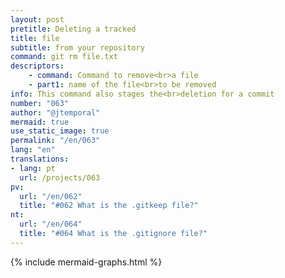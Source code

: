 ```yaml
---
layout: post
pretitle: Deleting a tracked
title: file
subtitle: from your repository
command: git rm file.txt
descriptors:
    - command: Command to remove<br>a file
    - part1: name of the file<br>to be removed
info: This command also stages the<br>deletion for a commit
number: "063"
author: "@jtemporal"
mermaid: true
use_static_image: true
permalink: "/en/063"
lang: "en"
translations:
- lang: pt
  url: /projects/063
pv:
  url: "/en/062"
  title: "#062 What is the .gitkeep file?"
nt:
  url: "/en/064"
  title: "#064 What is the .gitignore file?"
---
```


{% include mermaid-graphs.html %}
